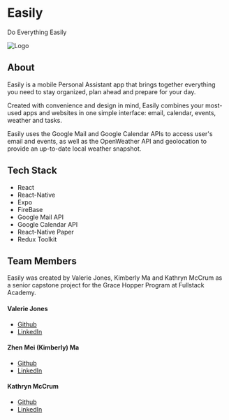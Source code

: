 # Easily

Do Everything Easily

![Logo](https://i.imgur.com/FGkww5c.png)

## About

Easily is a mobile Personal Assistant app that brings together everything you need to stay organized, plan ahead and prepare for your day.

Created with convenience and design in mind, Easily combines your most-used apps and websites in one simple interface: email, calendar, events, weather and tasks.

Easily uses the Google Mail and Google Calendar APIs to access user's email and events, as well as the OpenWeather API and geolocation to provide an up-to-date local weather snapshot.

## Tech Stack

- React
- React-Native
- Expo
- FireBase
- Google Mail API
- Google Calendar API
- React-Native Paper
- Redux Toolkit

## Team Members

Easily was created by Valerie Jones, Kimberly Ma and Kathryn McCrum as a senior capstone project for the Grace Hopper Program at Fullstack Academy.

#### Valerie Jones

- [Github](https://github.com/vljones133)
- [LinkedIn](https://www.linkedin.com/in/valeriejones133/)

#### Zhen Mei (Kimberly) Ma

- [Github](https://github.com/KimBuyCookies)
- [LinkedIn](https://www.linkedin.com/in/zhenmeima/)

#### Kathryn McCrum

- [Github](https://github.com/katmccrum)
- [LinkedIn](https://www.linkedin.com/in/kathryn-mccrum/)
